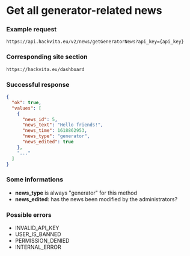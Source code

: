 # Get all generator-related news

### Example request

`https://api.hackvita.eu/v2/news/getGeneratorNews?api_key={api_key}`

### Corresponding site section

`https://hackvita.eu/dashboard`

### Successful response

```json
{
  "ok": true,
  "values": [
    {
      "news_id": 5,
      "news_text": "Hello friends!",
      "news_time": 1618862953,
      "news_type": "generator",
      "news_edited": true
    },
    "..."
  ]
}
```

### Some informations

* **news_type** is always "generator" for this method
* **news_edited**: has the news been modified by the administrators?

### Possible errors

* INVALID_API_KEY
* USER_IS_BANNED
* PERMISSION_DENIED
* INTERNAL_ERROR